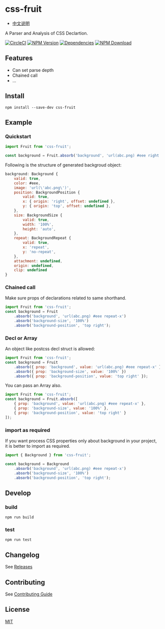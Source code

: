 # css-fruit

- [中文说明](README.zh-CN.md)

A Parser and Analysis of CSS Declartion.

[![CircleCI][circleci-img]][circleci-url]
[![NPM Version][npm-img]][npm-url]
[![Dependencies][david-img]][david-url]
[![NPM Download][download-img]][download-url]

[circleci-img]: https://img.shields.io/circleci/project/github/necfe/css-fruit.svg?style=flat-square
[circleci-url]: https://circleci.com/gh/necfe/css-fruit
[npm-img]: http://img.shields.io/npm/v/css-fruit.svg?style=flat-square
[npm-url]: http://npmjs.org/package/css-fruit
[david-img]: http://img.shields.io/david/necfe/css-fruit.svg?style=flat-square
[david-url]: https://david-dm.org/necfe/css-fruit
[download-img]: https://img.shields.io/npm/dm/css-fruit.svg?style=flat-square
[download-url]: https://npmjs.org/package/css-fruit

## Features

- Can set parse depth
- Chained call
- ...

## Install

``` shell
npm install --save-dev css-fruit
```

## Example

### Quickstart

``` js
import Fruit from 'css-fruit';

const background = Fruit.absorb('background', 'url(abc.png) #eee right top / 100% repeat-x');
```

Following is the structure of generated backgroud object:

``` js
background: Background {
    valid: true,
    color: #eee,
    image: 'url(\'abc.png\')',
    position: BackgroundPosition {
        valid: true,
        x: { origin: 'right', offset: undefined },
        y: { origin: 'top', offset: undefined },
    },
    size: BackgroundSize {
        valid: true,
        width: '100%',
        height: 'auto',
    },
    repeat: BackgroundRepeat {
        valid: true,
        x: 'repeat',
        y: 'no-repeat',
    },
    attachment: undefined,
    origin: undefined,
    clip: undefined
}
```

### Chained call

Make sure props of declarations related to same shorthand.

``` js
import Fruit from 'css-fruit';
const background = Fruit
    .absorb('background', 'url(abc.png) #eee repeat-x')
    .absorb('background-size', '100%')
    .absorb('background-position', 'top right');
```

### Decl or Array

An object like postcss decl struct is allowed:

``` js
import Fruit from 'css-fruit';
const background = Fruit
    .absorb({ prop: 'background', value: 'url(abc.png) #eee repeat-x' })
    .absorb({ prop: 'background-size', value: '100%' })
    .absorb({ prop: 'background-position', value: 'top right' });
```

You can pass an Array also.

``` js
import Fruit from 'css-fruit';
const background = Fruit.absorb([
    { prop: 'background', value: 'url(abc.png) #eee repeat-x' },
    { prop: 'background-size', value: '100%' },
    { prop: 'background-position', value: 'top right' }
]);
```

### import as required

If you want process CSS properties only about background in your project, it is better to import as required.

``` js
import { Background } from 'css-fruit';

const background = Background
    .absorb('background', 'url(abc.png) #eee repeat-x')
    .absorb('background-size', '100%')
    .absorb('background-position', 'top right');
```

<!-- ## Options

#### name

Name of something.

- Type: `string`
- Default: `'hello'`

#### auto

Do something automatically.

- Type: `boolean`
- Default: `'true'` -->

## Develop

### build

``` shell
npm run build
```

### test

``` shell
npm run test
```

## Changelog

See [Releases](https://github.com/vusion/css-fruit/releases)

## Contributing

See [Contributing Guide](https://github.com/vusion/DOCUMENTATION/issues/8)

## License

[MIT](LICENSE)

